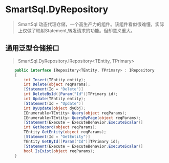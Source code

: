# SmartSql.DyRepository

> SmartSql 动态代理仓储，一个高生产力的组件。该组件看似很难懂，实际上仅做了映射Statement,转发请求的功能。但却意义重大。

## 通用泛型仓储接口

> SmartSql.DyRepository.IRepository<TEntity, TPrimary>

``` csharp
    public interface IRepository<TEntity, TPrimary> : IRepository
    {
        int Insert(TEntity entity);
        int Delete(object reqParams);
        [Statement(Id = "Delete")]
        int DeleteById([Param("Id")]TPrimary id);
        int Update(TEntity entity);
        [Statement(Id = "Update")]
        int DyUpdate(object dyObj);
        IEnumerable<TEntity> Query(object reqParams);
        IEnumerable<TEntity> QueryByPage(object reqParams);
        [Statement(Execute = ExecuteBehavior.ExecuteScalar)]
        int GetRecord(object reqParams);
        TEntity GetEntity(object reqParams);
        [Statement(Id = "GetEntity")]
        TEntity GetById([Param("Id")]TPrimary id);
        [Statement(Execute = ExecuteBehavior.ExecuteScalar)]
        bool IsExist(object reqParams);
    }
```